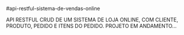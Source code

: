 #api-restful-sistema-de-vendas-online


API RESTFUL CRUD DE UM SISTEMA DE LOJA ONLINE, COM CLIENTE, PRODUTO, PEDIDO E ITENS DO PEDIDO.
PROJETO EM ANDAMENTO...

